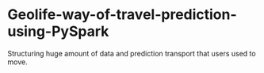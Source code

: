 # Geolife-way-of-travel-prediction-using-PySpark
Structuring huge amount of data and prediction transport that users used to move. 

